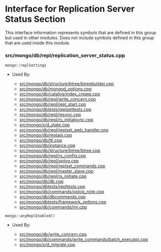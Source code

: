 
# Interface for Replication Server Status Section
This interface information represents symbols that are defined in this group but used in other modules.  Does not include symbols defined in this group that are used inside this module.

### src/mongo/db/repl/replication\_server\_status.cpp

<div></div>

    mongo::replSettings

- Used By:

    - [src/mongo/db/structure/btree/btreebuilder.cpp](../../../../storage/storage\_layer\_structure)
    - [src/mongo/db/mongod\_options.cpp](../../../../process\_management/mongos\_and\_mongod\_mains)
    - [src/mongo/db/catalog/index\_create.cpp](../../../../storage/storage\_layer\_structure)
    - [src/mongo/db/repl/write\_concern.cpp](../../../../replication/write\_concern)
    - [src/mongo/db/repl/repl\_start.cpp](../../../../replication/replication\_initialization)
    - [src/mongo/dbtests/replsettests.cpp](../../../../tests/unit\_tests)
    - [src/mongo/db/repl/resync.cpp](../../../../replication/data\_sync)
    - [src/mongo/db/repl/rs\_initialsync.cpp](../../../../replication/data\_sync)
    - [src/mongo/s/d\_state.cpp](../../../../sharding/mongod\_sharding\_metadata)
    - [src/mongo/db/repl/replset\_web\_handler.cpp](../../../../replication/replication\_web\_interface)
    - [src/mongo/db/restapi.cpp](../../../../network/web\_server)
    - [src/mongo/db/ttl.cpp](../../../../queries/indexing)
    - [src/mongo/db/instance.cpp](../../../../storage/storage\_layer\_structure)
    - [src/mongo/db/structure/btree/btree.cpp](../../../../storage/storage\_layer\_structure)
    - [src/mongo/db/repl/rs\_config.cpp](../../../../replication/replica\_set\_configuration)
    - [src/mongo/db/repl/oplog.cpp](../../../../replication/data\_sync)
    - [src/mongo/db/repl/replset\_commands.cpp](../../../../replication/replication\_commands)
    - [src/mongo/db/repl/master\_slave.cpp](../../../../replication/master\_slave)
    - [src/mongo/db/repl/rs\_initiate.cpp](../../../../replication/replica\_set\_configuration)
    - [src/mongo/db/db.cpp](../../../../process\_management/mongos\_and\_mongod\_mains)
    - [src/mongo/dbtests/repltests.cpp](../../../../tests/unit\_tests)
    - [src/mongo/db/commands/oplog\_note.cpp](../../../../queries/database\_commands)
    - [src/mongo/db/dbcommands.cpp](../../../../queries/database\_commands)
    - [src/mongo/dbtests/framework\_options.cpp](../../../../tests/unit\_tests)
    - [src/mongo/db/commands/mr.cpp](../../../../queries/database\_commands)

<div></div>

    mongo::anyReplEnabled()

- Used By:

    - [src/mongo/db/write\_concern.cpp](../../../../replication/write\_concern)
    - [src/mongo/db/commands/write\_commands/batch\_executor.cpp](../../../../network/write\_commands)
    - [src/mongo/s/d\_migrate.cpp](../../../../sharding/chunk\_management)
